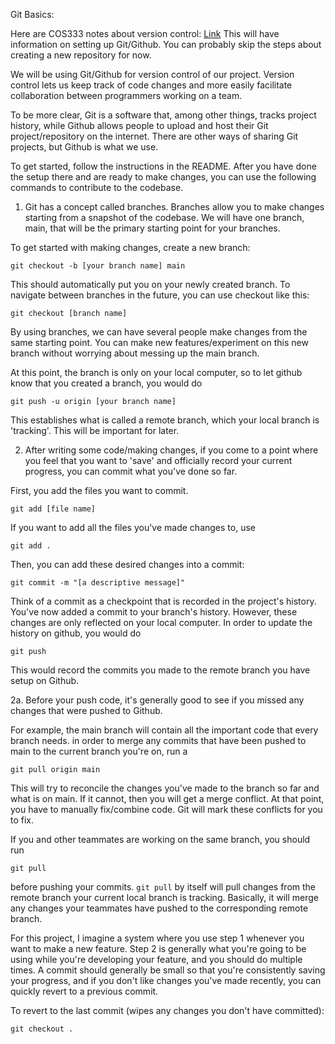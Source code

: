 Git Basics:

Here are COS333 notes about version control: [Link](https://www.cs.princeton.edu/courses/archive/fall22/cos333/lectures/02versionctrl/GitGitHubPrimer.pdf)
This will have information on setting up Git/Github. You can probably skip the steps about creating a new repository for now.

We will be using Git/Github for version control of our project. Version control
lets us keep track of code changes and more easily facilitate collaboration
between programmers working on a team.

To be more clear, Git is a software that, among other things, tracks project history, while Github
allows people to upload and host their Git project/repository on the internet.
There are other ways of sharing Git projects, but Github is what we use.

To get started, follow the instructions in the README. After you have done
the setup there and are ready to make changes, you can use the following
commands to contribute to the codebase.

1. Git has a concept called branches. Branches allow you to make changes starting from a snapshot of the codebase. We will have one branch, main, that will be the primary starting point for your branches.

To get started with making changes, create a new branch:

`git checkout -b [your branch name] main`

This should automatically put you on your newly created branch. To navigate between branches in the future, you can use checkout like this:

`git checkout [branch name]`

By using branches, we can have several people make changes from the same starting point. You can make new features/experiment on this new branch without worrying about messing up the main branch.

At this point, the branch is only on your local computer, so to let github know that you created a branch, you would do

`git push -u origin [your branch name]`

This establishes what is called a remote branch, which your local branch is 'tracking'. This will be important for later.

2. After writing some code/making changes, if you come to a point where you feel that you want to 'save' and officially record your current progress, you can commit what you've done so far.

First, you add the files you want to commit.

`git add [file name]`

If you want to add all the files you've made changes to, use

`git add .`

Then, you can add these desired changes into a commit:

`git commit -m "[a descriptive message]"`

Think of a commit as a checkpoint that is recorded in the project's history. You've now added a commit to your branch's history. However, these changes are only reflected on your local computer. In order to update the history on github, you would do

`git push`

This would record the commits you made to the remote branch you have setup on Github.

2a. Before your push code, it's generally good to see if you missed any changes that were pushed to Github.

For example, the main branch will contain all the important code that every branch needs. in order to merge any commits that have been pushed to main to the current branch you're on, run a

`git pull origin main`

This will try to reconcile the changes you've made to the branch so far and what is on main. If it cannot, then you will get a merge conflict. At that point, you have to manually fix/combine code. Git will mark these conflicts for you to fix.

If you and other teammates are working on the same branch, you should run

`git pull`

before pushing your commits. `git pull` by itself will pull changes from the remote branch your current local branch is tracking. Basically, it will merge any changes your teammates have pushed to the corresponding remote branch.

For this project, I imagine a system where you use step 1 whenever you want to make a new feature. Step 2 is generally what you're going to be using while you're developing your feature, and you should do multiple times. A commit should generally be small so that you're consistently saving your progress, and if you don't like changes you've made recently, you can quickly revert to a previous commit.

To revert to the last commit (wipes any changes you don't have committed):

`git checkout .`
